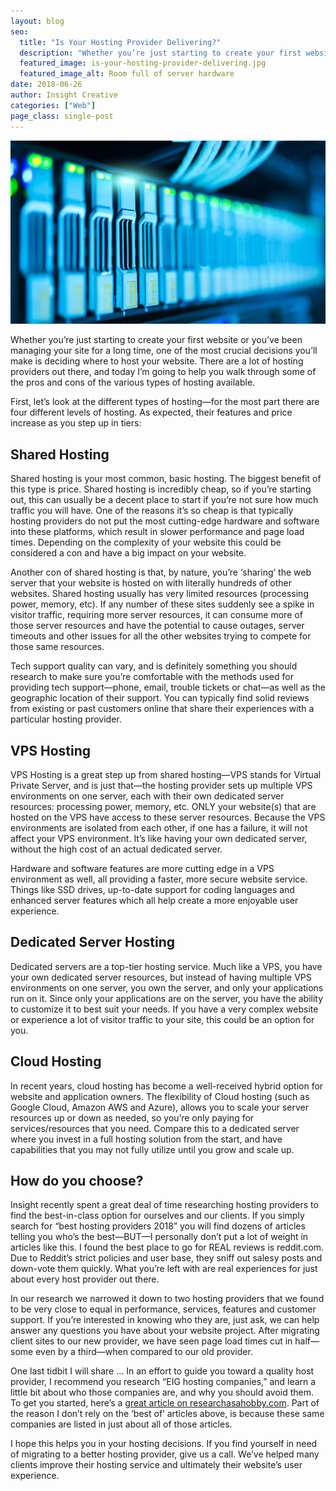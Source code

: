 ```yaml
---
layout: blog
seo:
  title: "Is Your Hosting Provider Delivering?"
  description: "Whether you’re just starting to create your first website or you’ve been managing your site for a long time, one of the most crucial decisions you’ll make is deciding where to host your website."
  featured_image: is-your-hosting-provider-delivering.jpg
  featured_image_alt: Room full of server hardware
date: 2018-06-26
author: Insight Creative
categories: ["Web"]
page_class: single-post
---
```


![Room full of server hardware](is-your-hosting-provider-delivering.jpg)

Whether you’re just starting to create your first website or you’ve been managing your site for a long time, one of the most crucial decisions you’ll make is deciding where to host your website. There are a lot of hosting providers out there, and today I’m going to help you walk through some of the pros and cons of the various types of hosting available.

First, let’s look at the different types of hosting—for the most part there are four different levels of hosting. As expected, their features and price increase as you step up in tiers:

## Shared Hosting

Shared hosting is your most common, basic hosting. The biggest benefit of this type is price. Shared hosting is incredibly cheap, so if you’re starting out, this can usually be a decent place to start if you’re not sure how much traffic you will have. One of the reasons it’s so cheap is that typically hosting providers do not put the most cutting-edge hardware and software into these platforms, which result in slower performance and page load times. Depending on the complexity of your website this could be considered a con and have a big impact on your website.

Another con of shared hosting is that, by nature, you’re ‘sharing’ the web server that your website is hosted on with literally hundreds of other websites. Shared hosting usually has very limited resources (processing power, memory, etc). If any number of these sites suddenly see a spike in visitor traffic, requiring more server resources, it can consume more of those server resources and have the potential to cause outages, server timeouts and other issues for all the other websites trying to compete for those same resources.

Tech support quality can vary, and is definitely something you should research to make sure you’re comfortable with the methods used for providing tech support—phone, email, trouble tickets or chat—as well as the geographic location of their support. You can typically find solid reviews from existing or past customers online that share their experiences with a particular hosting provider.

## VPS Hosting

VPS Hosting is a great step up from shared hosting—VPS stands for Virtual Private Server, and is just that—the hosting provider sets up multiple VPS environments on one server, each with their own dedicated server resources: processing power, memory, etc. ONLY your website(s) that are hosted on the VPS have access to these server resources. Because the VPS environments are isolated from each other, if one has a failure, it will not affect your VPS environment. It’s like having your own dedicated server, without the high cost of an actual dedicated server.

Hardware and software features are more cutting edge in a VPS environment as well, all providing a faster, more secure website service. Things like SSD drives, up-to-date support for coding languages and enhanced server features which all help create a more enjoyable user experience.

## Dedicated Server Hosting

Dedicated servers are a top-tier hosting service. Much like a VPS, you have your own dedicated server resources, but instead of having multiple VPS environments on one server, you own the server, and only your applications run on it. Since only your applications are on the server, you have the ability to customize it to best suit your needs. If you have a very complex website or experience a lot of visitor traffic to your site, this could be an option for you.

## Cloud Hosting

In recent years, cloud hosting has become a well-received hybrid option for website and application owners. The flexibility of Cloud hosting (such as Google Cloud, Amazon AWS and Azure), allows you to scale your server resources up or down as needed, so you’re only paying for services/resources that you need. Compare this to a dedicated server where you invest in a full hosting solution from the start, and have capabilities that you may not fully utilize until you grow and scale up.

## How do you choose?

Insight recently spent a great deal of time researching hosting providers to find the best-in-class option for ourselves and our clients. If you simply search for “best hosting providers 2018” you will find dozens of articles telling you who’s the best—BUT—I personally don’t put a lot of weight in articles like this. I found the best place to go for REAL reviews is reddit.com. Due to Reddit’s strict policies and user base, they sniff out salesy posts and down-vote them quickly. What you’re left with are real experiences for just about every host provider out there.

In our research we narrowed it down to two hosting providers that we found to be very close to equal in performance, services, features and customer support. If you’re interested in knowing who they are, just ask, we can help answer any questions you have about your website project. After migrating client sites to our new provider, we have seen page load times cut in half—some even by a third—when compared to our old provider.

One last tidbit I will share … In an effort to guide you toward a quality host provider, I recommend you research “EIG hosting companies,” and learn a little bit about who those companies are, and why you should avoid them. To get you started, here’s a <a href='https://researchasahobby.com/full-list-eig-hosting-companies-brands/' target='_blank' rel='noopener'>great article on researchasahobby.com</a>. Part of the reason I don’t rely on the ‘best of’ articles above, is because these same companies are listed in just about all of those articles.

I hope this helps you in your hosting decisions. If you find yourself in need of migrating to a better hosting provider, give us a call. We’ve helped many clients improve their hosting service and ultimately their website’s user experience.
